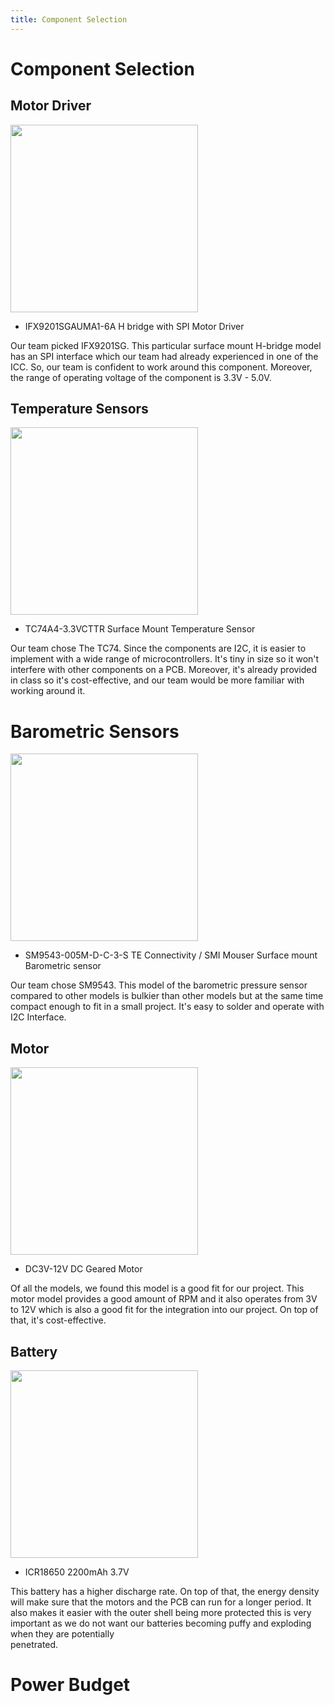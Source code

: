 ```yaml
---
title: Component Selection 
---
```

# Component Selection 

## Motor Driver 
<img src="https://github.com/EGR314-Spring2024-Team303/EGR314-Spring2024-Team303.github.io/assets/156623314/d3d621fa-b87c-4e78-943a-27085d5b9e3b" width = "300" height = "300">

* IFX9201SGAUMA1-6A H bridge with SPI Motor Driver

Our team picked IFX9201SG. This particular surface mount H-bridge model has an SPI interface which our team had already experienced in one of the ICC. 
So, our team is confident to work around this component. Moreover, the range of operating voltage of the component is 3.3V - 5.0V. 

## Temperature Sensors 
<img src ="https://github.com/EGR314-Spring2024-Team303/EGR314-Spring2024-Team303.github.io/assets/156623314/2faca3f8-fac7-4f8a-b503-419a9ad86b02" width = "300" height = "300">

* TC74A4-3.3VCTTR Surface Mount Temperature Sensor

Our team chose The TC74. Since the components are I2C, it is easier to implement with a wide range of microcontrollers. It's tiny in size so it won't interfere with other components on 
a PCB. Moreover, it's already provided in class so it's cost-effective, and our team would be more familiar with working around it. 

# Barometric Sensors
<img src ="https://github.com/EGR314-Spring2024-Team303/EGR314-Spring2024-Team303.github.io/assets/156623314/f21d38a9-6406-4f76-886d-1444f8d43790" width = "300" height = "300">

 * SM9543-005M-D-C-3-S TE Connectivity / SMI Mouser Surface mount Barometric sensor
      
Our team chose SM9543. This model of the barometric pressure sensor compared to other models is bulkier than other models but at the same time compact enough to fit in a small project. 
It's easy to solder and operate with I2C Interface. 

## Motor 
<img src="https://github.com/EGR314-Spring2024-Team303/EGR314-Spring2024-Team303.github.io/assets/156623314/3d5246d1-1888-48c5-8ac1-d3f23bc936a3" width ="300" height ="300">
  
   * DC3V-12V DC Geared Motor

Of all the models, we found this model is a good fit for our project. This motor model provides a good amount of RPM and it also operates from 3V to 12V
which is also a good fit for the integration into our project. On top of that, it's cost-effective.
  
## Battery
<img src="https://github.com/EGR314-Spring2024-Team303/EGR314-Spring2024-Team303.github.io/assets/156623314/df8f2404-8f6a-479f-bbb0-057acae989e3" width ="300" height="300">

* ICR18650 2200mAh 3.7V

This battery has a higher discharge rate. On top of that, the energy density will make sure that the motors and the PCB can run for a longer period.
It also makes it easier with the outer shell being more protected this is very important as we do not want our batteries becoming puffy and exploding when they are potentially     
penetrated.

# Power Budget


 

